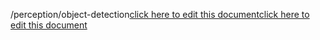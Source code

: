 /perception/object-detection<a href="https://github.com/BotParty/homelab_status_page/blob/main/perception/object-detection">click here to edit this document</a><a href="https://github.com/BotParty/homelab_status_page/blob/main/perception/object-detection">click here to edit this document</a>